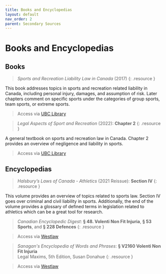 ```yaml
---
title: Books and Encyclopedias
layout: default
nav_order: 2
parent: Secondary Sources
---
```

# Books and Encyclopedias

## Books

> *Sports and Recreation Liability Law in Canada* (2017) 
{: .resource }

This book addresses topics in sports and recreation related liability in Canada, including personal injury, damages, and assumption of risk. Later chapters comment on specific sports under the categories of group sports, team sports, or extreme sports. 

> Access via [UBC Library](https://go.exlibris.link/8wFwKWMh)

> *Legal Aspects of Sport and Recreation* (2022): **Chapter 2** 
{: .resource }

A general textbook on sports and recreation law in Canada. Chapter 2 provides an overview of negligence and liability in sports. 

> Access via [UBC Library](https://go.exlibris.link/D0PwbSZG)

## Encyclopedias

> *Halsbury’s Laws of Canada - Athletics* (2021 Reissue): **Section IV** 
{: .resource }

This volume provides an overview of topics related to sports law. Section IV goes over criminal and civil liability in sports. Additionally, the end of the volume provides a glossary of defined terms in legislation related to athletics which can be a great tool for research. 

> *Canadian Encyclopedic Digest*: **§ 48. Volenti Non Fit Injuria**, **§ 53 Sports**, and **§ 228 Defences** 
{: .resource }

> Access via [Westlaw](https://resources.library.ubc.ca/page.php?details=lawsource&id=2653)

> *Sanagan's Encyclopedia of Words and Phrases*: **§ V2160 Volenti Non Fit Injuria**  
> Legal Maxims, 5th Edition, Susan Donahue
{: .resource }

> Access via [Westlaw](https://resources.library.ubc.ca/page.php?details=lawsource&id=2653)
